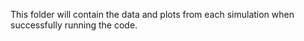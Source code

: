 This folder will contain the data and plots from each simulation when successfully running the code.
